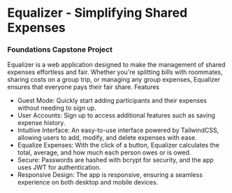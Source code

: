 # Equalizer - Simplifying Shared Expenses

### Foundations Capstone Project

Equalizer is a web application designed to make the management of shared expenses effortless and fair. Whether you're splitting bills with roommates, sharing costs on a group trip, or managing any group expenses, Equalizer ensures that everyone pays their fair share.
Features

- Guest Mode: Quickly start adding participants and their expenses without needing to sign up.
- User Accounts: Sign up to access additional features such as saving expense history.
- Intuitive Interface: An easy-to-use interface powered by TailwindCSS, allowing users to add, modify, and delete expenses with ease.
- Equalize Expenses: With the click of a button, Equalizer calculates the total, average, and how much each person owes or is owed.
- Secure: Passwords are hashed with bcrypt for security, and the app uses JWT for authentication.
- Responsive Design: The app is responsive, ensuring a seamless experience on both desktop and mobile devices.

